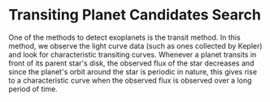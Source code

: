 Transiting Planet Candidates Search
===============

One of the methods to detect exoplanets is the transit method. In this method, we observe the light curve data (such as ones collected by Kepler) and look for characteristic transiting curves. Whenever a planet transits in front of its parent star's disk, the observed flux of the star decreases and since the planet's orbit around the star is periodic in nature, this gives rise to a characteristic curve when the observed flux is observed over a long period of time.
